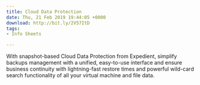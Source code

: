 ```yaml
---
title: Cloud Data Protection
date: Thu, 21 Feb 2019 19:44:05 +0000
download: http://bit.ly/2V57ItD
tags:
- Info Sheets

---
```

With snapshot-based Cloud Data Protection from Expedient, simplify backups management with a unified, easy-to-use interface and ensure business continuity with lightning-fast restore times and powerful wild-card search functionality of all your virtual machine and file data.